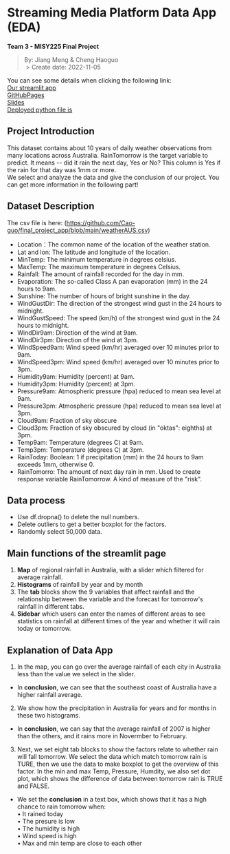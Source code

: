 # Streaming Media Platform Data App (EDA)
 **Team 3 - MISY225 Final Project**
 > By: Jiang Meng & Cheng Haoguo<br>
 > Create date: 2022-11-05

You can see some details when clicking the following link:<br>
[Our streamlit app](https://cao-guo-final-project-app-weather-app-zofvpp.streamlitapp.com/)<br>
[GitHubPages](https://github.com/Cao-guo/final_project_app)<br>
[Slides](https://github.com/Cao-guo/final_project_app/blob/main/Team-3.pdf)<br>
[Deployed python file is](https://github.com/Cao-guo/final_project_app/blob/main/weather-app.py)<br>


## Project Introduction
 This dataset contains about 10 years of daily weather observations from many locations across Australia. RainTomorrow is the target variable to predict. It means -- did it rain the next day, Yes or No? This column is Yes if the rain for that day was 1mm or more. <br>
 We select and analyze the data and give the conclusion of our project. You can get more information in the following part!

## Dataset Description
 The csv file is here: (https://github.com/Cao-guo/final_project_app/blob/main/weatherAUS.csv)
 + Location：The common name of the location of the weather station.
 + Lat and lon: The latitude and longitude of the location.
 + MinTemp: The minimum temperature in degrees celsius.
 + MaxTemp: The maximum temperature in degrees Celsius.
 + Rainfall: The amount of rainfall recorded for the day in mm.
 + Evaporation: The so-called Class A pan evaporation (mm) in the 24 hours to 9am.
 + Sunshine: The number of hours of bright sunshine in the day.
 + WindGustDir: The direction of the strongest wind gust in the 24 hours to midnight.
 + WindGustSpeed: The speed (km/h) of the strongest wind gust in the 24 hours to midnight.
 + WindDir9am: Direction of the wind at 9am.
 + WindDir3pm: Direction of the wind at 3pm.
 + WindSpeed9am: Wind speed (km/hr) averaged over 10 minutes prior to 9am.
 + WindSpeed3pm: Wind speed (km/hr) averaged over 10 minutes prior to 3pm.
 + Humidity9am: Humidity (percent) at 9am.
 + Humidity3pm: Humidity (percent) at 3pm.
 + Pressure9am: Atmospheric pressure (hpa) reduced to mean sea level at 9am.
 + Pressure3pm: Atmospheric pressure (hpa) reduced to mean sea level at 3pm.
 + Cloud9am: Fraction of sky obscure
 + Cloud3pm: Fraction of sky obscured by cloud (in "oktas": eighths) at 3pm.
 + Temp9am: Temperature (degrees C) at 9am.
 + Temp3pm: Temperature (degrees C) at 3pm.
 + RainToday: Boolean: 1 if precipitation (mm) in the 24 hours to 9am exceeds 1mm, otherwise 0.
 + RainTomorro: The amount of next day rain in mm. Used to create response variable RainTomorrow. A kind of measure of the "risk".

## Data process
 - Use df.dropna() to delete the null numbers.
 - Delete outliers to get a better boxplot for the factors.
 - Randomly select 50,000 data.

## Main functions of the streamlit page
 1. **Map** of regional rainfall in Australia, with a slider which filtered for average rainfall.<br>
 2. **Histograms** of rainfall by year and by month<br>
 3. The **tab** blocks show the 9 variables that affect rainfall and the relationship between the variable and the forecast for tomorrow's rainfall in different tabs.<br>
 4. **Sidebar** which users can enter the names of different areas to see statistics on rainfall at different times of the year and whether it will rain today or tomorrow.<br>

## Explanation of Data App
 1. In the map, you can go over the average rainfall of each city in Australia less than the value we select in the slider.
   - In **conclusion**, we can see that the southeast coast of Australia have a higher rainfall average.
 2. We show how the precipitation in Australia for years and for months in these two histograms. 
   - In **conclusion**, we can say that the average rainfall of 2007 is higher than the others, and it rains more in Novermber to February.
 3. Next, we set eight tab blocks to show the factors relate to whether rain will fall tomorrow. 
  We select the data which match tomorrow rain is TURE, then we use the data to make boxplot to get the overview of this factor. In the min and max Temp, Pressure, Humdity, we also set dot plot, which shows the difference of data between tomorrow rain is TRUE and FALSE.
   + We set the **conclusion** in a text box, which shows that it has a high chance to rain tomorrow when:<br>
   • It rained today<br>
   • The presure is low<br>
   • The humidity is high<br>
   • Wind speed is high<br>
   • Max and min temp are close to each other<br>